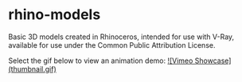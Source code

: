 # rhino-models
Basic 3D models created in Rhinoceros, intended for use with V-Ray, available for use under the Common Public Attribution License.

Select the gif below to view an animation demo: 
[![Vimeo Showcase]
(thumbnail.gif)](https://vimeo.com/497338928)
